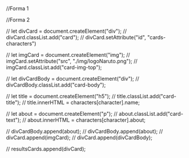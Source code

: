 //Forma 1

<!-- // resultsCards.innerHTML += 
// `<div class="card" id="cards-characters">
//     <img src="./img/logoNaruto.png" class="card-img-top">
//     <div class="card-body">
//         <h5 class="card-title">${characters[character].name}</h5>
//         <p class="card-text">${characters[character].about}</p>
//     </div>
// </div>` -->

//Forma 2

// let divCard = document.createElement("div");
// divCard.classList.add("card");
// divCard.setAttribute("id", "cards-characters")

// let imgCard = document.createElement("img");
// imgCard.setAttribute("src", "./img/logoNaruto.png");
// imgCard.classList.add("card-img-top");

// let divCardBody = document.createElement("div");
// divCardBody.classList.add("card-body");

// let title = document.createElement("h5");
// title.classList.add("card-title");
// title.innerHTML = characters[character].name;

// let about = document.createElement("p");
// about.classList.add("card-text");
// about.innerHTML = characters[character].about;

// divCardBody.append(about);
// divCardBody.append(about);
// divCard.append(imgCard);
// divCard.append(divCardBody);

// resultsCards.append(divCard);